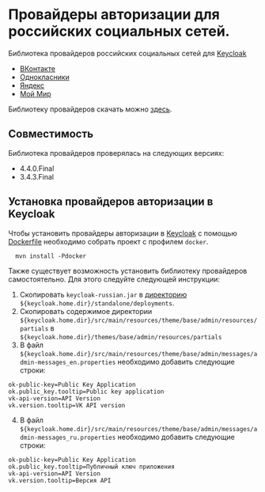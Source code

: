 # Провайдеры авторизации для российских социальных сетей.

Библиотека провайдеров российских социальных сетей для [Keycloak](https://www.keycloak.org/)
+ [ВКонтакте](docs/vk.md)
+ [Однокласники](docs/ok.md)
+ [Яндекс](docs/yandex.md)
+ [Мой Мир](docs/mailru.md)

Библиотеку провайдеров скачать можно [здесь](https://nexus.playa.ru/nexus/content/repositories/releases/ru/playa/keycloak/modules/keycloak-russian/).

## Совместимость

Библиотека провайдеров проверялась на следующих версиях:
+ 4.4.0.Final
+ 3.4.3.Final

## Установка провайдеров авторизации в Keycloak

Чтобы установить провайдеры авторизации в [Keycloak](https://www.keycloak.org/)
с помощью [Dockerfile](Dockerfile) необходимо собрать проект с профилем `docker`.
```
  mvn install -Pdocker
```

Также существует возможность установить библиотеку провайдеров самостоятельно.
Для этого следуйте следующей инструкции:

1. Скопировать `keycloak-russian.jar` в [директорию](https://www.keycloak.org/docs/latest/server_development/index.html#registering-provider-implementations) `${keycloak.home.dir}/standalone/deployments`.
2. Скопировать содержимое директории `${keycloak.home.dir}/src/main/resources/theme/base/admin/resources/partials` в `${keycloak.home.dir}/themes/base/admin/resources/partials`
3. В файл `${keycloak.home.dir}/src/main/resources/theme/base/admin/messages/admin-messages_en.properties` необходимо добавить следующие строки:
```
ok-public-key=Public Key Application
ok.public_key.tooltip=Public key application
vk-api-version=API Version
vk.version.tooltip=VK API version
```
4. В файл `${keycloak.home.dir}/src/main/resources/theme/base/admin/messages/admin-messages_ru.properties` необходимо добавить следующие строки:
```
ok-public-key=Public Key Application
ok.public_key.tooltip=Публичный ключ приложения
vk-api-version=API Version
vk.version.tooltip=Версия API
```